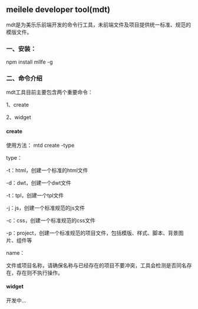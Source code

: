 ## meilele developer tool(mdt)

mdt是为美乐乐前端开发的命令行工具，未前端文件及项目提供统一标准、规范的模版文件。

### 一、安装：
npm install mllfe -g


### 二、命令介绍

mdt工具目前主要包含两个重要命令：

1、create

2、widget


#### create

使用方法：
mtd create <name> -type

type：

-t：html，创建一个标准的html文件

-d：dwt，创建一个dwt文件

-t：tpl，创建一个tpl文件

-j：js，创建一个标准规范的js文件

-c：css，创建一个标准规范的css文件

-p：project，创建一个标准规范的项目文件，包括模版、样式、脚本、背景图片、组件等

name：

文件或项目名称，请确保名称与已经存在的项目不要冲突，工具会检测是否同名存在，存在则不执行操作。


#### widget

开发中...